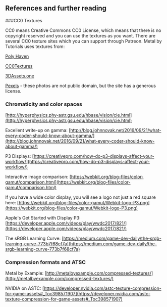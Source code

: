 ## References and further reading

###CC0 Textures

CC0 means Creative Commons CC0 License, which means that there is no copyright reserved and you can use the textures as you want. There are several CC0 texture sites which you can support through Patreon. Metal by Tutorials uses textures from:

[Poly Haven](https://polyhaven.com)

[CC0Textures](https://ambientcg.com)

[3DAssets.one](https://www.3dassets.one)

[Pexels](https://www.pexels.com/photo-license/) - these photos are not public domain, but the site has a generous license.

### Chromaticity and color spaces

[http://hyperphysics.phy-astr.gsu.edu/hbase/vision/cie.html](http://hyperphysics.phy-astr.gsu.edu/hbase/vision/cie.html)

Excellent write-up on gamma: [http://blog.johnnovak.net/2016/09/21/what-every-coder-should-know-about-gamma/](http://blog.johnnovak.net/2016/09/21/what-every-coder-should-know-about-gamma/)

P3 Displays: [https://creativepro.com/how-do-p3-displays-affect-your-workflow/](https://creativepro.com/how-do-p3-displays-affect-your-workflow/)

Interactive image comparison: [https://webkit.org/blog-files/color-gamut/comparison.html](https://webkit.org/blog-files/color-gamut/comparison.html)

If you have a wide color display, you will see a logo not just a red square here: [https://webkit.org/blog-files/color-gamut/Webkit-logo-P3.png](https://webkit.org/blog-files/color-gamut/Webkit-logo-P3.png)

Apple's Get Started with Display P3: [https://developer.apple.com/videos/play/wwdc2017/821/](https://developer.apple.com/videos/play/wwdc2017/821/)

The sRGB Learning Curve: [https://medium.com/game-dev-daily/the-srgb-learning-curve-773b7f68cf7a](https://medium.com/game-dev-daily/the-srgb-learning-curve-773b7f68cf7a)

### Compression formats and ATSC

Metal by Example: [http://metalbyexample.com/compressed-textures/](http://metalbyexample.com/compressed-textures/)

NVIDIA on ASTC: [https://developer.nvidia.com/astc-texture-compression-for-game-assets#_Toc398571907](https://developer.nvidia.com/astc-texture-compression-for-game-assets#_Toc398571907)

